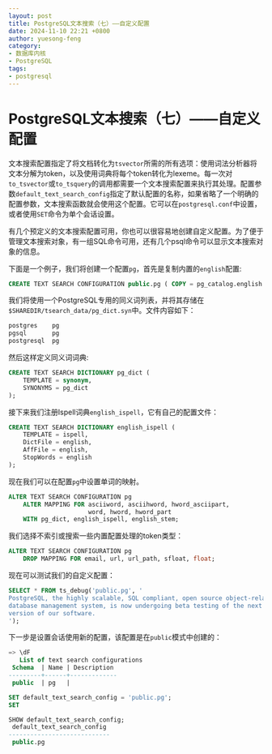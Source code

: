 ```yaml
---
layout: post
title: PostgreSQL文本搜索（七）——自定义配置
date: 2024-11-10 22:21 +0800
author: yuesong-feng
category:
- 数据库内核
- PostgreSQL
tags:
- postgresql
---
```

# PostgreSQL文本搜索（七）——自定义配置

文本搜索配置指定了将文档转化为`tsvector`所需的所有选项：使用词法分析器将文本分解为token，以及使用词典将每个token转化为lexeme。每一次对`to_tsvector`或`to_tsquery`的调用都需要一个文本搜索配置来执行其处理。配置参数`default_text_search_config`指定了默认配置的名称，如果省略了一个明确的配置参数，文本搜索函数就会使用这个配置。它可以在`postgresql.conf`中设置，或者使用`SET`命令为单个会话设置。

有几个预定义的文本搜索配置可用，你也可以很容易地创建自定义配置。为了便于管理文本搜索对象，有一组SQL命令可用，还有几个psql命令可以显示文本搜索对象的信息。

下面是一个例子，我们将创建一个配置`pg`，首先是复制内置的`english`配置:

```sql
CREATE TEXT SEARCH CONFIGURATION public.pg ( COPY = pg_catalog.english );
```

我们将使用一个PostgreSQL专用的同义词列表，并将其存储在`$SHAREDIR/tsearch_data/pg_dict.syn`中。文件内容如下：

```sql
postgres    pg
pgsql       pg
postgresql  pg
```

然后这样定义同义词词典:

```sql
CREATE TEXT SEARCH DICTIONARY pg_dict (
    TEMPLATE = synonym,
    SYNONYMS = pg_dict
);
```

接下来我们注册Ispell词典`english_ispell`，它有自己的配置文件：

```sql
CREATE TEXT SEARCH DICTIONARY english_ispell (
    TEMPLATE = ispell,
    DictFile = english,
    AffFile = english,
    StopWords = english
);
```

现在我们可以在配置`pg`中设置单词的映射。

```sql
ALTER TEXT SEARCH CONFIGURATION pg
    ALTER MAPPING FOR asciiword, asciihword, hword_asciipart,
                      word, hword, hword_part
    WITH pg_dict, english_ispell, english_stem;
```

我们选择不索引或搜索一些内置配置处理的token类型：

```sql
ALTER TEXT SEARCH CONFIGURATION pg
    DROP MAPPING FOR email, url, url_path, sfloat, float;
```

现在可以测试我们的自定义配置：

```sql
SELECT * FROM ts_debug('public.pg', '
PostgreSQL, the highly scalable, SQL compliant, open source object-relational
database management system, is now undergoing beta testing of the next
version of our software.
');
```

下一步是设置会话使用新的配置，该配置是在`public`模式中创建的：

```sql
=> \dF
   List of text search configurations
 Schema  | Name | Description
---------+------+-------------
 public  | pg   |

SET default_text_search_config = 'public.pg';
SET

SHOW default_text_search_config;
 default_text_search_config
----------------------------
 public.pg
```
